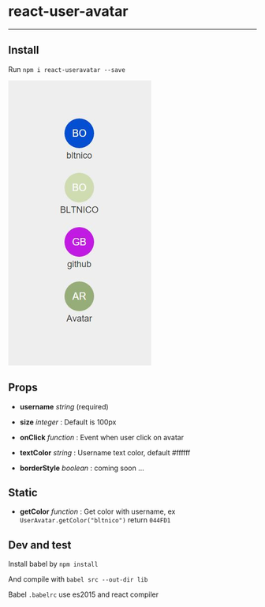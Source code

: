 # react-user-avatar

-------

## Install

Run `npm i react-useravatar --save`

![alt UserAvatar demo](/demo.JPG)

## Props

* **username** *string* (required)

* **size** *integer* : Default is 100px

* **onClick** *function* : Event when user click on avatar

* **textColor** *string* : Username text color, default #ffffff

* **borderStyle** *boolean* : coming soon ...

## Static

* **getColor** *function* : Get color with username, ex `UserAvatar.getColor("bltnico")` return `044FD1`

## Dev and test

Install babel by `npm install`

And compile with `babel src --out-dir lib`

Babel `.babelrc` use es2015 and react compiler
